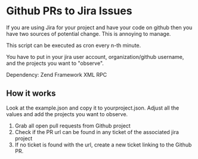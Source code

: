 # Github PRs to Jira Issues

If you are using Jira for your project and have your code on github then you have two sources of potential change.
This is annoying to manage.

This script can be executed as cron every n-th minute.

You have to put in your jira user account, organization/github username, and the projects you want to "observe".

Dependency: Zend Framework XML RPC

## How it works

Look at the example.json and copy it to yourproject.json. Adjust all the values and add the projects
you want to observe.

1. Grab all open pull requests from Github project
2. Check if the PR url can be found in any ticket of the associated jira project
3. If no ticket is found with the url, create a new ticket linking to the Github PR.

